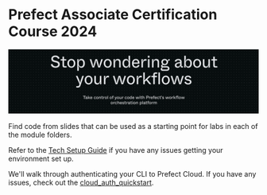 # Prefect Associate Certification Course 2024

![PACC logo](prefect.png)

Find code from slides that can be used as a starting point for labs in each of the module folders.

Refer to the [Tech Setup Guide](https://docs.google.com/document/d/136OtdLNrYOiYsOXTYPluxnFlnkyWpyZ08rp-7sq6PFc/edit?usp=sharing) if you have any issues getting your environment set up.

We'll walk through authenticating your CLI to Prefect Cloud. If you have any issues, check out the [cloud_auth_quickstart](./cloud_auth_quickstart.md).
